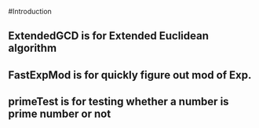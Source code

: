 #Introduction
## ExtendedGCD is for Extended Euclidean algorithm
## FastExpMod is for quickly figure out mod of Exp.
## primeTest is for testing whether a number is prime number or not